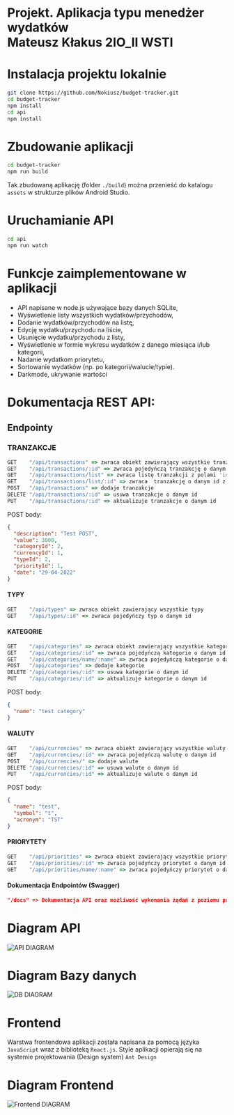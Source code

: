 # Projekt. Aplikacja typu menedżer wydatków <br/> Mateusz Kłakus 2IO_II WSTI

# Instalacja projektu lokalnie


```bash
git clone https://github.com/Nokiusz/budget-tracker.git
cd budget-tracker
npm install
cd api
npm install
```

# Zbudowanie aplikacji

```bash
cd budget-tracker
npm run build
```

Tak zbudowaną aplikację (folder `./build`) można przenieść do katalogu `assets` w strukturze plików Android Studio.

# Uruchamianie API

```bash
cd api
npm run watch
```

# Funkcje zaimplementowane w aplikacji

- API napisane w node.js używające bazy danych SQLite,
- Wyświetlenie listy wszystkich wydatków/przychodów,
- Dodanie wydatków/przychodów na listę,
- Edycję wydatku/przychodu na liście,
- Usunięcie wydatku/przychodu z listy,
- Wyświetlenie w formie wykresu wydatków z danego miesiąca i/lub kategorii,
- Nadanie wydatkom priorytetu,
- Sortowanie wydatków (np. po kategorii/walucie/typie).
- Darkmode, ukrywanie wartości

# Dokumentacja REST API:

## Endpointy

### TRANZAKCJE

```js
GET    "/api/transactions" => zwraca obiekt zawierający wszystkie tranzakcje
GET    "/api/transactions/:id" => zwraca pojedyńczą tranzakcję o danym id
GET    "/api/transactions/list" => zwraca listę tranzakcji z polami 'id' podmienionymi na odpowiednie wartości z tabel słownikowych
GET    "/api/transactions/list/:id" => zwraca  tranzakcję o danym id z polami 'id' podmienionymi na odpowiednie wartości z tabel słownikowych
POST   "/api/transactions" => dodaje tranzakcje
DELETE "/api/transactions/:id" => usuwa tranzakcje o danym id
PUT    "/api/transactions/:id" => aktualizuje tranzakcje o danym id
```

POST body:

```json
{
  "description": "Test POST",
  "value": 3000,
  "categoryId": 2,
  "currencyId": 1,
  "typeId": 2,
  "priorityId": 1,
  "date": "29-04-2022"
}
```

#### TYPY

```js
GET    "/api/types" => zwraca obiekt zawierający wszystkie typy
GET    "/api/types/:id" => zwraca pojedyńczy typ o danym id
```

#### KATEGORIE

```js
GET    "/api/categories" => zwraca obiekt zawierający wszystkie kategorie
GET    "/api/categories/:id" => zwraca pojedyńczą kategorie o danym id
GET    "/api/categories/name/:name" => zwraca pojedyńczą kategorie o danej nazwie
POST   "/api/categories" => dodaje kategorie
DELETE "/api/categories/:id" => usuwa kategorie o danym id
PUT    "/api/categories/:id" => aktualizuje kategorie o danym id
```

POST body:

```json
{
  "name": "test category"
}
```

#### WALUTY

```js
GET    "/api/currencies" => zwraca obiekt zawierający wszystkie waluty
GET    "/api/currencies/:id" => zwraca pojedyńczą walutę o danym id
POST   "/api/currencies/" => dodaje walute
DELETE "/api/currencies/:id" => usuwa walute o danym id
PUT    "/api/currencies/:id" => aktualizuje walute o danym id
```

POST body:

```json
{
  "name": "test",
  "symbol": "t",
  "acronym": "TST"
}
```

#### PRIORYTETY

```js
GET    "/api/priorities" => zwraca obiekt zawierający wszystkie priorytety
GET    "/api/priorities/:id" => zwraca pojedyńczy priorytet o danym id
GET    "/api/priorities/name/:name" => zwraca pojedyńczy priorytet o danej nazwie
```

#### Dokumentacja Endpointów (Swagger)

```json
"/docs" => Dokumentacja API oraz możliwość wykonania żądań z poziomu przeglądarki
```

# Diagram API

![API DIAGRAM](./public/api.svg)

# Diagram Bazy danych

![DB DIAGRAM](./public/db.svg)

# Frontend

Warstwa frontendowa aplikacji została napisana za pomocą języka `JavaScript` wraz z biblioteką `React.js`. Style aplikacji opierają się na systemie projektowania (Design system) `Ant Design`
# Diagram Frontend

![Frontend DIAGRAM](./public/fe.svg)

